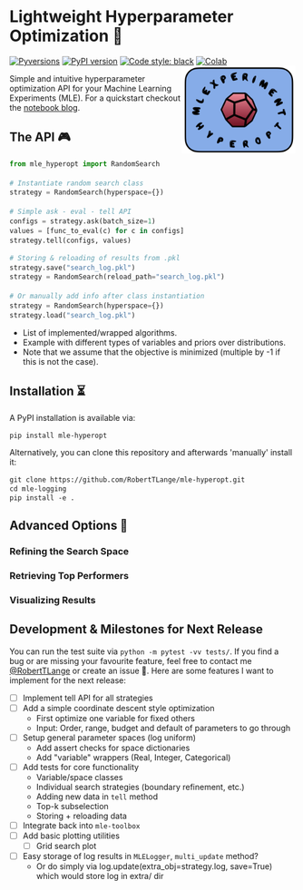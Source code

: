 # Lightweight Hyperparameter Optimization 🚀
[![Pyversions](https://img.shields.io/pypi/pyversions/mle-logging.svg?style=flat-square)](https://pypi.python.org/pypi/mle-logging)
[![PyPI version](https://badge.fury.io/py/mle-logging.svg)](https://badge.fury.io/py/mle-logging)
[![Code style: black](https://img.shields.io/badge/code%20style-black-000000.svg)](https://github.com/psf/black)
[![Colab](https://colab.research.google.com/assets/colab-badge.svg)](https://colab.research.google.com/github/RobertTLange/mle-logging/blob/main/examples/getting_started.ipynb)
<a href="docs/logo_transparent.png_2"><img src="docs/logo_transparent.png" width="200" align="right" /></a>

Simple and intuitive hyperparameter optimization API for your Machine Learning Experiments (MLE). For a quickstart checkout the [notebook blog](https://github.com/RobertTLange/mle-hyperopt/blob/main/examples/getting_started.ipynb).

## The API 🎮

```python
from mle_hyperopt import RandomSearch

# Instantiate random search class
strategy = RandomSearch(hyperspace={})

# Simple ask - eval - tell API
configs = strategy.ask(batch_size=1)
values = [func_to_eval(c) for c in configs]
strategy.tell(configs, values)
```

```python
# Storing & reloading of results from .pkl
strategy.save("search_log.pkl")
strategy = RandomSearch(reload_path="search_log.pkl")

# Or manually add info after class instantiation
strategy = RandomSearch(hyperspace={})
strategy.load("search_log.pkl")
```

- List of implemented/wrapped algorithms.
- Example with different types of variables and priors over distributions.
- Note that we assume that the objective is minimized (multiple by -1 if this is not the case).

## Installation ⏳

A PyPI installation is available via:

```
pip install mle-hyperopt
```

Alternatively, you can clone this repository and afterwards 'manually' install it:

```
git clone https://github.com/RobertTLange/mle-hyperopt.git
cd mle-logging
pip install -e .
```

## Advanced Options 🚴

### Refining the Search Space

### Retrieving Top Performers

### Visualizing Results

## Development & Milestones for Next Release

You can run the test suite via `python -m pytest -vv tests/`. If you find a bug or are missing your favourite feature, feel free to contact me [@RobertTLange](https://twitter.com/RobertTLange) or create an issue :hugs:. Here are some features I want to implement for the next release:

- [ ] Implement tell API for all strategies
- [ ] Add a simple coordinate descent style optimization
  - First optimize one variable for fixed others
  - Input: Order, range, budget and default of parameters to go through
- [ ] Setup general parameter spaces (log uniform)
  - Add assert checks for space dictionaries
  - Add "variable" wrappers (Real, Integer, Categorical)
- [ ] Add tests for core functionality
  - Variable/space classes
  - Individual search strategies (boundary refinement, etc.)
  - Adding new data in `tell` method
  - Top-k subselection
  - Storing + reloading data
- [ ] Integrate back into `mle-toolbox`
- [ ] Add basic plotting utilities
  - [ ] Grid search plot
- [ ] Easy storage of log results in `MLELogger`, `multi_update` method?
  - Or do simply via log.update(extra_obj=strategy.log, save=True) which would store log in extra/ dir
